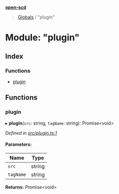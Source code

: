 **[open-scd](../README.md)**

> [Globals](../globals.md) / "plugin"

# Module: "plugin"

## Index

### Functions

* [plugin](_plugin_.md#plugin)

## Functions

### plugin

▸ **plugin**(`src`: string, `tagName`: string): Promise\<void>

*Defined in [src/plugin.ts:1](https://github.com/openscd/open-scd/blob/12e7252/src/plugin.ts#L1)*

#### Parameters:

Name | Type |
------ | ------ |
`src` | string |
`tagName` | string |

**Returns:** Promise\<void>
